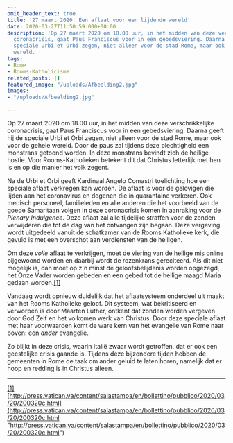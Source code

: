 ```yaml
---
omit_header_text: true
title: '27 maart 2020: Een aflaat voor een lijdende wereld'
date: 2020-03-27T11:50:59.000+00:00
description: 'Op 27 maart 2020 om 18.00 uur, in het midden van deze verschrikkelijke
  coronacrisis, gaat Paus Franciscus voor in een gebedsviering. Daarna geeft hij de
  speciale Urbi et Orbi zegen, niet alleen voor de stad Rome, maar ook voor de gehele
  wereld. '
tags:
- Rome
- Rooms-Katholicisme
related_posts: []
featured_image: "/uploads/Afbeelding2.jpg"
images:
- "/uploads/Afbeelding2.jpg"

---
```

Op 27 maart 2020 om 18.00 uur, in het midden van deze verschrikkelijke coronacrisis, gaat Paus Franciscus voor in een gebedsviering. Daarna geeft hij de speciale Urbi et Orbi zegen, niet alleen voor de stad Rome, maar ook voor de gehele wereld. Door de paus zal tijdens deze plechtigheid een monstrans getoond worden. In deze monstrans bevindt zich de heilige hostie. Voor Rooms-Katholieken betekent dit dat Christus letterlijk met hen is en op die manier het volk zegent.

Na de Urbi et Orbi geeft Kardinaal Angelo Comastri toelichting hoe een speciale aflaat verkregen kan worden. De aflaat is voor de gelovigen die lijden aan het coronavirus en degenen die in quarantaine verkeren. Ook medisch personeel, familieleden en alle anderen die het voorbeeld van de goede Samaritaan volgen in deze coronacrisis komen in aanraking voor de _Plenary Indulgence_. Deze aflaat zal alle tijdelijke straffen voor de zonden verwijderen die tot de dag van het ontvangen zijn begaan. Deze vergeving wordt uitgedeeld vanuit de schatkamer van de Rooms Katholieke kerk, die gevuld is met een overschot aan verdiensten van de heiligen.

Om deze _volle_ aflaat te verkrijgen, moet de viering van de heilige mis online bijgewoond worden en daarbij wordt de rozenkrans gereciteerd. Als dit niet mogelijk is, dan moet op z'n minst de geloofsbelijdenis worden opgezegd, het Onze Vader worden gebeden en een gebed tot de heilige maagd Maria gedaan worden.[\[1\]](#_ftn1)

Vandaag wordt opnieuw duidelijk dat het aflaatsysteem onderdeel uit maakt van het Rooms Katholieke geloof. Dit systeem, wat bekritiseerd en verworpen is door Maarten Luther, ontkent dat zonden worden vergeven door God Zelf en het volkomen werk van Christus. Door deze speciale aflaat met haar voorwaarden komt de ware kern van het evangelie van Rome naar boven: een _ander_ evangelie.

Zo blijkt in deze crisis, waarin Italië zwaar wordt getroffen, dat er ook een geestelijke crisis gaande is. Tijdens deze bijzondere tijden hebben de gemeenten in Rome de taak om ander geluid te laten horen, namelijk dat er hoop en redding is in Christus alleen. 

***

[\[1\]](#_ftnref1) [http://press.vatican.va/content/salastampa/en/bollettino/pubblico/2020/03/20/200320c.html](http://press.vatican.va/content/salastampa/en/bollettino/pubblico/2020/03/20/200320c.html "http://press.vatican.va/content/salastampa/en/bollettino/pubblico/2020/03/20/200320c.html")
